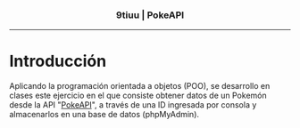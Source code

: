 <h3 align="center">9tiuu | PokeAPI</h3>

---

# Introducción

Aplicando la programación orientada a objetos (POO), se desarrollo en clases este ejercicio en el que consiste obtener datos de un Pokemón desde la API "<a href="https://pokeapi.co/">PokeAPI</a>", a través de una ID ingresada por consola y almacenarlos en una base de datos (phpMyAdmin).